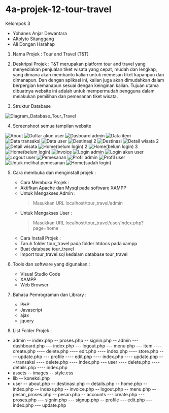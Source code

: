 # 4a-projek-12-tour-travel
Kelompok 3
- Yohanes Anjar Dewantara
- Altolyto Sitanggang
- Ali Dongan Harahap

1. Nama Projek		: Tour and Travel (T&T)

2. Deskripsi Projek	:
T&T merupakan platform tour and travel yang menyediakan penjualan tiket wisata yang cepat, mudah dan lengkap, 
yang dimana akan membantu kalian untuk memesan tiket kapanpun dan dimanapun. Dan dengan aplikasi ini, 
kalian juga akan dimudahkan dalam berpergian kemanapun sesuai dengan keinginan kalian.
Tujuan utama dibuatnya website ini adalah untuk mempermudah pengguna dalam melakukan pemilihan dan pemesanan tiket wisata.

3. Struktur Database

![Diagram_Database_Tour_Travel](https://user-images.githubusercontent.com/100120568/167450812-ac88aa90-92a0-424d-896f-39fc6cfa8277.jpeg)

4. Screenshoot semua tampilan website

![About](https://user-images.githubusercontent.com/100120568/167451703-065d6559-0e54-4f77-b2cd-3c4d03580794.PNG)
![Daftar akun user](https://user-images.githubusercontent.com/100120568/167451714-6d219d57-6f67-4d6c-9235-b73a7a001fff.PNG)
![Dasboard admin](https://user-images.githubusercontent.com/100120568/167451717-d2d108b2-49c5-4c1e-85f7-52866e18b0fa.PNG)
![Data item](https://user-images.githubusercontent.com/100120568/167451723-d68b5102-faaa-46ca-a1fa-4e8e8795aa49.PNG)
![Data transaksi](https://user-images.githubusercontent.com/100120568/167451728-89d214e4-d4cf-493e-9340-2e60a8e9f4b1.PNG)
![Data user](https://user-images.githubusercontent.com/100120568/167451731-bffbd450-67c7-4c94-b131-deffe007235a.PNG)
![Destinasi 2](https://user-images.githubusercontent.com/100120568/167451737-a58e2c1b-746a-4394-9b2b-f2fb079f987a.PNG)
![Destinasi](https://user-images.githubusercontent.com/100120568/167451755-96ea543c-0de4-4463-a495-d792a44bdc16.PNG)
![Detail wisata 2](https://user-images.githubusercontent.com/100120568/167451779-cc980092-bc31-4448-bb28-a8755ede5ba8.PNG)
![Detail wisata](https://user-images.githubusercontent.com/100120568/167451783-ef32e523-08ec-4de5-92a4-74c70bd9c401.PNG)
![Home(belum login) 2](https://user-images.githubusercontent.com/100120568/167451785-b1917985-b377-4c21-bc37-f3aa99c3b94e.PNG)
![Home(belum login) 3](https://user-images.githubusercontent.com/100120568/167451796-7835a66c-da76-4bcf-8d77-dee152f8d33a.PNG)
![Home(belum login)](https://user-images.githubusercontent.com/100120568/167451835-2f885c38-bd94-4022-b307-6a19a82804f2.PNG)
![Invoice](https://user-images.githubusercontent.com/100120568/167451912-34fa83fe-8d8d-4f1c-ad82-e80e9f03b739.PNG)
![Login admin](https://user-images.githubusercontent.com/100120568/167451918-f9ccc6b9-bd13-4386-a504-5bc3e470bffc.PNG)
![Login akun user](https://user-images.githubusercontent.com/100120568/167451924-95f2236e-0792-4220-bd3b-31de69ec9f41.PNG)
![Logout user](https://user-images.githubusercontent.com/100120568/167451927-2e707f8b-a1a7-4602-a4d7-1f0c3839385d.PNG)
![Pemesanan](https://user-images.githubusercontent.com/100120568/167451934-88ae2c55-484e-40a9-9bb9-7e8e84f8e429.PNG)
![Profil admin](https://user-images.githubusercontent.com/100120568/167451938-9b2e240b-e304-4d60-b126-d48788e59bc3.PNG)
![Profil user](https://user-images.githubusercontent.com/100120568/167451945-44e2868d-b807-421c-9d39-10122de2dd0f.PNG)
![Untuk melihat pemesanan](https://user-images.githubusercontent.com/100120568/167451951-750f82ef-a56b-445c-adda-40175e130264.PNG)
![Home(sudah login)](https://user-images.githubusercontent.com/100120568/167451876-02691aff-ab7d-4d91-91bc-63447878e19a.PNG)

5. Cara membuka dan menginstall projek :
   * Cara Membuka Projek : 
	- Aktifkan Apache dan Mysql pada software XAMPP
	- Untuk Mengakses Admin :
	  > Masukkan URL localhost/tour_travel/admin
	- Untuk Mengakses User  :
	  > Masukkan URL localhost/tour_travel/user/index.php?page=home

   * Cara Install Projek : 
	- Taruh folder tour_travel pada folder htdocs pada xampp
	- Buat database tour_travel
	- Import tour_travel.sql kedalam database tour_travel 

6. Tools dan software yang digunakan  :
   - Visual Studio Code
   - XAMPP
   - Web Browser

7. Bahasa Pemrograman dan Library : 
   * PHP
   * Javascript 
   * ajax
   * jquery

8. List Folder Projek : 
- admin
-- index.php
-- proses.php
-- signin.php
-- admin
--- dashboard.php
--- index.php
--- logout.php
--- menu.php
--- item
---- create.php
---- delete.php
---- edit.php
---- index.php
---- store.php
---- update.php
--- profile
---- edit.php
---- index.php
---- update.php
--- transaksi
---- delete.php
---- index.php
--- user
---- delete.php
---- details.php
---- index.php
- assets
-- images
-- style.css
- lib
-- koneksi.php
- user
-- about.php
-- destinasi.php
-- details.php
-- home.php
-- index.php
-- indexs.php
-- invoice.php
-- logout.php
-- menu.php
-- pesan_proses.php
-- pesan.php
-- accounts
--- create.php
--- proses.php
--- signin.php
--- signup.php
-- profile
--- edit.php
--- index.php
--- update.php
